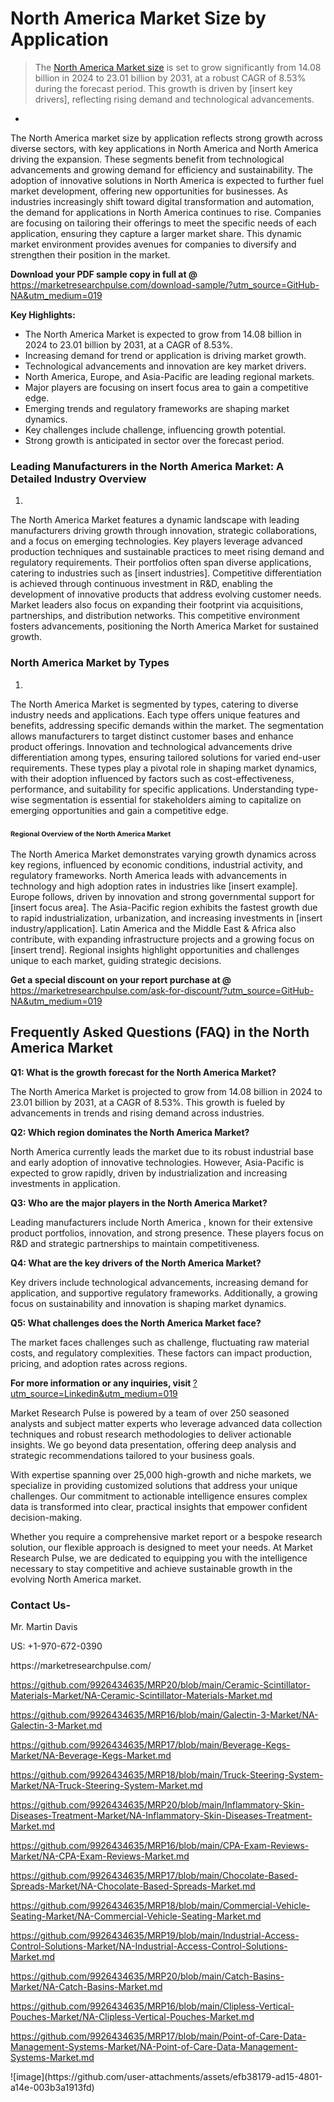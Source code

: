 <h1>North America  Market&nbsp;Size by Application</h1><blockquote><p>The <a href="https://marketresearchpulse.com/download-sample/?utm_source=GitHub-NA&amp;utm_medium=019">North America  Market size</a> is set to grow significantly from 14.08 billion in 2024 to 23.01 billion by 2031, at a robust CAGR of 8.53% during the forecast period. This growth is driven by [insert key drivers], reflecting rising demand and technological advancements.</p></blockquote><ul><li></li></ul><p>The North America  market size by application reflects strong growth across diverse sectors, with key applications in North America  and North America  driving the expansion. These segments benefit from technological advancements and growing demand for efficiency and sustainability. The adoption of innovative solutions in North America  is expected to further fuel market development, offering new opportunities for businesses. As industries increasingly shift toward digital transformation and automation, the demand for applications in North America  continues to rise. Companies are focusing on tailoring their offerings to meet the specific needs of each application, ensuring they capture a larger market share. This dynamic market environment provides avenues for companies to diversify and strengthen their position in the market.</p><p><strong>Download your PDF sample copy in full at @ </strong><a href="https://marketresearchpulse.com/download-sample/?utm_source=GitHub-NA&amp;utm_medium=019">https://marketresearchpulse.com/download-sample/?utm_source=GitHub-NA&amp;utm_medium=019</a></p><p><strong>Key Highlights: </strong></p><ul><li>The North America  Market is expected to grow from 14.08 billion in 2024 to 23.01 billion by 2031, at a CAGR of 8.53%.</li><li>Increasing demand for trend or application is driving market growth.</li><li>Technological advancements and innovation are key market drivers.</li><li>North America, Europe, and Asia-Pacific are leading regional markets.</li><li>Major players are focusing on insert focus area to gain a competitive edge.</li><li>Emerging trends and regulatory frameworks are shaping market dynamics.</li><li>Key challenges include challenge, influencing growth potential.</li><li>Strong growth is anticipated in sector over the forecast period.</li></ul><h3>Leading Manufacturers in the North America  Market: A Detailed Industry Overview</h3><ol><li></li></ol><div class="flex max-w-full flex-col flex-grow"><div class="min-h-8 text-message flex w-full flex-col items-end gap-2 whitespace-normal break-words [.text-message+&amp;]:mt-5" dir="auto" data-message-author-role="assistant" data-message-id="fd8432e4-4910-450d-b182-61b7bfb0a01f" data-message-model-slug="gpt-4o"><div class="flex w-full flex-col gap-1 empty:hidden first:pt-[3px]"><div class="markdown prose w-full break-words dark:prose-invert light"><p>The North America  Market features a dynamic landscape with leading manufacturers driving growth through innovation, strategic collaborations, and a focus on emerging technologies. Key players leverage advanced production techniques and sustainable practices to meet rising demand and regulatory requirements. Their portfolios often span diverse applications, catering to industries such as [insert industries]. Competitive differentiation is achieved through continuous investment in R&amp;D, enabling the development of innovative products that address evolving customer needs. Market leaders also focus on expanding their footprint via acquisitions, partnerships, and distribution networks. This competitive environment fosters advancements, positioning the North America  Market for sustained growth.</p></div></div></div></div><h3>North America  Market by Types</h3><ol><li></li></ol><div class="flex max-w-full flex-col flex-grow"><div class="min-h-8 text-message flex w-full flex-col items-end gap-2 whitespace-normal break-words [.text-message+&amp;]:mt-5" dir="auto" data-message-author-role="assistant" data-message-id="084470be-0bb7-4664-bddf-5156b4f41249" data-message-model-slug="gpt-4o-mini"><div class="flex w-full flex-col gap-1 empty:hidden first:pt-[3px]"><div class="markdown prose w-full break-words dark:prose-invert light"><p>The North America  Market is segmented by types, catering to diverse industry needs and applications. Each type offers unique features and benefits, addressing specific demands within the market. The segmentation allows manufacturers to target distinct customer bases and enhance product offerings. Innovation and technological advancements drive differentiation among types, ensuring tailored solutions for varied end-user requirements. These types play a pivotal role in shaping market dynamics, with their adoption influenced by factors such as cost-effectiveness, performance, and suitability for specific applications. Understanding type-wise segmentation is essential for stakeholders aiming to capitalize on emerging opportunities and gain a competitive edge.</p></div></div></div></div><h3><span style="font-size: 11px;">Regional Overview of the North America  Market</span></h3><div class="flex max-w-full flex-col flex-grow"><div class="min-h-8 text-message flex w-full flex-col items-end gap-2 whitespace-normal break-words [.text-message+&amp;]:mt-5" dir="auto" data-message-author-role="assistant" data-message-id="e9038762-ce64-4e30-91c9-9bd413514231" data-message-model-slug="gpt-4o-mini"><div class="flex w-full flex-col gap-1 empty:hidden first:pt-[3px]"><div class="markdown prose w-full break-words dark:prose-invert light"><p>The North America  Market demonstrates varying growth dynamics across key regions, influenced by economic conditions, industrial activity, and regulatory frameworks. North America leads with advancements in technology and high adoption rates in industries like [insert example]. Europe follows, driven by innovation and strong governmental support for [insert focus area]. The Asia-Pacific region exhibits the fastest growth due to rapid industrialization, urbanization, and increasing investments in [insert industry/application]. Latin America and the Middle East &amp; Africa also contribute, with expanding infrastructure projects and a growing focus on [insert trend]. Regional insights highlight opportunities and challenges unique to each market, guiding strategic decisions.</p></div></div></div></div><p><strong>Get a special discount on your report purchase at @ </strong><a href="https://marketresearchpulse.com/ask-for-discount/?utm_source=GitHub-NA&amp;utm_medium=019">https://marketresearchpulse.com/ask-for-discount/?utm_source=GitHub-NA&amp;utm_medium=019</a></p><h2>Frequently Asked Questions (FAQ) in the North America  Market</h2><p><strong>Q1: What is the growth forecast for the North America  Market?</strong></p><p>The North America  Market is projected to grow from 14.08 billion in 2024 to 23.01 billion by 2031, at a CAGR of 8.53%. This growth is fueled by advancements in trends and rising demand across industries.</p><p><strong>Q2: Which region dominates the North America  Market?</strong></p><p>North America currently leads the market due to its robust industrial base and early adoption of innovative technologies. However, Asia-Pacific is expected to grow rapidly, driven by industrialization and increasing investments in application.</p><p><strong>Q3: Who are the major players in the North America  Market?</strong></p><p>Leading manufacturers include North America , known for their extensive product portfolios, innovation, and strong presence. These players focus on R&amp;D and strategic partnerships to maintain competitiveness.</p><p><strong>Q4: What are the key drivers of the North America  Market?</strong></p><p>Key drivers include technological advancements, increasing demand for application, and supportive regulatory frameworks. Additionally, a growing focus on sustainability and innovation is shaping market dynamics.</p><p><strong>Q5: What challenges does the North America  Market face?</strong></p><p>The market faces challenges such as challenge, fluctuating raw material costs, and regulatory complexities. These factors can impact production, pricing, and adoption rates across regions.</p><p><strong>For more information or any inquiries, visit&nbsp;</strong><a href="?utm_source=Linkedin&utm_medium=019">?utm_source=Linkedin&utm_medium=019</a></p><p>Market Research Pulse is powered by a team of over 250 seasoned analysts and subject matter experts who leverage advanced data collection techniques and robust research methodologies to deliver actionable insights. We go beyond data presentation, offering deep analysis and strategic recommendations tailored to your business goals.</p><p>With expertise spanning over 25,000 high-growth and niche markets, we specialize in providing customized solutions that address your unique challenges. Our commitment to actionable intelligence ensures complex data is transformed into clear, practical insights that empower confident decision-making.</p><p>Whether you require a comprehensive market report or a bespoke research solution, our flexible approach is designed to meet your needs. At Market Research Pulse, we are dedicated to equipping you with the intelligence necessary to stay competitive and achieve sustainable growth in the evolving North America  market.</p><h3><strong>Contact Us-</strong></h3><p>Mr. Martin Davis</p><p>US: +1-970-672-0390</p><p>https://marketresearchpulse.com/</p><p><a href="https://github.com/9926434635/MRP20/blob/main/Ceramic-Scintillator-Materials-Market/NA-Ceramic-Scintillator-Materials-Market.md">https://github.com/9926434635/MRP20/blob/main/Ceramic-Scintillator-Materials-Market/NA-Ceramic-Scintillator-Materials-Market.md</a></p><p><a href="https://github.com/9926434635/MRP16/blob/main/Galectin-3-Market/NA-Galectin-3-Market.md">https://github.com/9926434635/MRP16/blob/main/Galectin-3-Market/NA-Galectin-3-Market.md</a></p><p><a href="https://github.com/9926434635/MRP17/blob/main/Beverage-Kegs-Market/NA-Beverage-Kegs-Market.md">https://github.com/9926434635/MRP17/blob/main/Beverage-Kegs-Market/NA-Beverage-Kegs-Market.md</a></p><p><a href="https://github.com/9926434635/MRP18/blob/main/Truck-Steering-System-Market/NA-Truck-Steering-System-Market.md">https://github.com/9926434635/MRP18/blob/main/Truck-Steering-System-Market/NA-Truck-Steering-System-Market.md</a></p><p><a href="https://github.com/9926434635/MRP20/blob/main/Inflammatory-Skin-Diseases-Treatment-Market/NA-Inflammatory-Skin-Diseases-Treatment-Market.md">https://github.com/9926434635/MRP20/blob/main/Inflammatory-Skin-Diseases-Treatment-Market/NA-Inflammatory-Skin-Diseases-Treatment-Market.md</a></p><p><a href="https://github.com/9926434635/MRP16/blob/main/CPA-Exam-Reviews-Market/NA-CPA-Exam-Reviews-Market.md">https://github.com/9926434635/MRP16/blob/main/CPA-Exam-Reviews-Market/NA-CPA-Exam-Reviews-Market.md</a></p><p><a href="https://github.com/9926434635/MRP17/blob/main/Chocolate-Based-Spreads-Market/NA-Chocolate-Based-Spreads-Market.md">https://github.com/9926434635/MRP17/blob/main/Chocolate-Based-Spreads-Market/NA-Chocolate-Based-Spreads-Market.md</a></p><p><a href="https://github.com/9926434635/MRP18/blob/main/Commercial-Vehicle-Seating-Market/NA-Commercial-Vehicle-Seating-Market.md">https://github.com/9926434635/MRP18/blob/main/Commercial-Vehicle-Seating-Market/NA-Commercial-Vehicle-Seating-Market.md</a></p><p><a href="https://github.com/9926434635/MRP19/blob/main/Industrial-Access-Control-Solutions-Market/NA-Industrial-Access-Control-Solutions-Market.md">https://github.com/9926434635/MRP19/blob/main/Industrial-Access-Control-Solutions-Market/NA-Industrial-Access-Control-Solutions-Market.md</a></p><p><a href="https://github.com/9926434635/MRP20/blob/main/Catch-Basins-Market/NA-Catch-Basins-Market.md">https://github.com/9926434635/MRP20/blob/main/Catch-Basins-Market/NA-Catch-Basins-Market.md</a></p><p><a href="https://github.com/9926434635/MRP16/blob/main/Clipless-Vertical-Pouches-Market/NA-Clipless-Vertical-Pouches-Market.md">https://github.com/9926434635/MRP16/blob/main/Clipless-Vertical-Pouches-Market/NA-Clipless-Vertical-Pouches-Market.md</a></p><p><a href="https://github.com/9926434635/MRP17/blob/main/Point-of-Care-Data-Management-Systems-Market/NA-Point-of-Care-Data-Management-Systems-Market.md">https://github.com/9926434635/MRP17/blob/main/Point-of-Care-Data-Management-Systems-Market/NA-Point-of-Care-Data-Management-Systems-Market.md</a></p>
![image](https://github.com/user-attachments/assets/efb38179-ad15-4801-a14e-003b3a1913fd)
